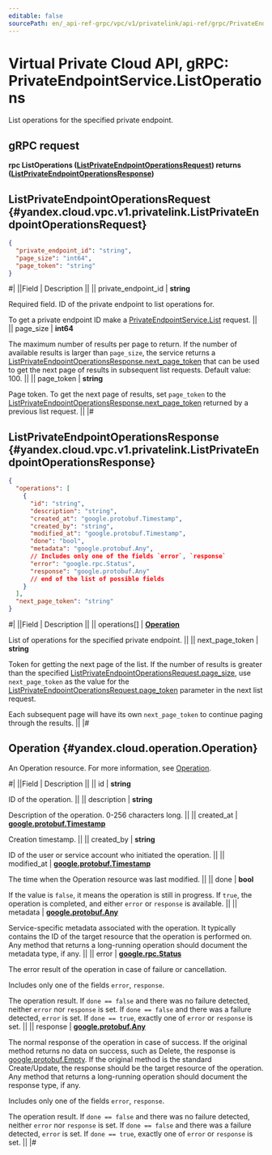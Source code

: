 ```yaml
---
editable: false
sourcePath: en/_api-ref-grpc/vpc/v1/privatelink/api-ref/grpc/PrivateEndpoint/listOperations.md
---
```


# Virtual Private Cloud API, gRPC: PrivateEndpointService.ListOperations

List operations for the specified private endpoint.

## gRPC request

**rpc ListOperations ([ListPrivateEndpointOperationsRequest](#yandex.cloud.vpc.v1.privatelink.ListPrivateEndpointOperationsRequest)) returns ([ListPrivateEndpointOperationsResponse](#yandex.cloud.vpc.v1.privatelink.ListPrivateEndpointOperationsResponse))**

## ListPrivateEndpointOperationsRequest {#yandex.cloud.vpc.v1.privatelink.ListPrivateEndpointOperationsRequest}

```json
{
  "private_endpoint_id": "string",
  "page_size": "int64",
  "page_token": "string"
}
```

#|
||Field | Description ||
|| private_endpoint_id | **string**

Required field. ID of the private endpoint to list operations for.

To get a private endpoint ID make a [PrivateEndpointService.List](/docs/vpc/privatelink/api-ref/grpc/PrivateEndpoint/list#List) request. ||
|| page_size | **int64**

The maximum number of results per page to return. If the number of
available results is larger than `page_size`, the service returns a
[ListPrivateEndpointOperationsResponse.next_page_token](#yandex.cloud.vpc.v1.privatelink.ListPrivateEndpointOperationsResponse) that can be used to
get the next page of results in subsequent list requests. Default value:
100. ||
|| page_token | **string**

Page token. To get the next page of results, set `page_token` to the
[ListPrivateEndpointOperationsResponse.next_page_token](#yandex.cloud.vpc.v1.privatelink.ListPrivateEndpointOperationsResponse) returned by a
previous list request. ||
|#

## ListPrivateEndpointOperationsResponse {#yandex.cloud.vpc.v1.privatelink.ListPrivateEndpointOperationsResponse}

```json
{
  "operations": [
    {
      "id": "string",
      "description": "string",
      "created_at": "google.protobuf.Timestamp",
      "created_by": "string",
      "modified_at": "google.protobuf.Timestamp",
      "done": "bool",
      "metadata": "google.protobuf.Any",
      // Includes only one of the fields `error`, `response`
      "error": "google.rpc.Status",
      "response": "google.protobuf.Any"
      // end of the list of possible fields
    }
  ],
  "next_page_token": "string"
}
```

#|
||Field | Description ||
|| operations[] | **[Operation](#yandex.cloud.operation.Operation)**

List of operations for the specified private endpoint. ||
|| next_page_token | **string**

Token for getting the next page of the list. If the number of results is
greater than the specified
[ListPrivateEndpointOperationsRequest.page_size](#yandex.cloud.vpc.v1.privatelink.ListPrivateEndpointOperationsRequest), use `next_page_token` as
the value for the [ListPrivateEndpointOperationsRequest.page_token](#yandex.cloud.vpc.v1.privatelink.ListPrivateEndpointOperationsRequest)
parameter in the next list request.

Each subsequent page will have its own `next_page_token` to continue paging
through the results. ||
|#

## Operation {#yandex.cloud.operation.Operation}

An Operation resource. For more information, see [Operation](/docs/api-design-guide/concepts/operation).

#|
||Field | Description ||
|| id | **string**

ID of the operation. ||
|| description | **string**

Description of the operation. 0-256 characters long. ||
|| created_at | **[google.protobuf.Timestamp](https://developers.google.com/protocol-buffers/docs/reference/google.protobuf#timestamp)**

Creation timestamp. ||
|| created_by | **string**

ID of the user or service account who initiated the operation. ||
|| modified_at | **[google.protobuf.Timestamp](https://developers.google.com/protocol-buffers/docs/reference/google.protobuf#timestamp)**

The time when the Operation resource was last modified. ||
|| done | **bool**

If the value is `false`, it means the operation is still in progress.
If `true`, the operation is completed, and either `error` or `response` is available. ||
|| metadata | **[google.protobuf.Any](https://developers.google.com/protocol-buffers/docs/proto3#any)**

Service-specific metadata associated with the operation.
It typically contains the ID of the target resource that the operation is performed on.
Any method that returns a long-running operation should document the metadata type, if any. ||
|| error | **[google.rpc.Status](https://cloud.google.com/tasks/docs/reference/rpc/google.rpc#status)**

The error result of the operation in case of failure or cancellation.

Includes only one of the fields `error`, `response`.

The operation result.
If `done == false` and there was no failure detected, neither `error` nor `response` is set.
If `done == false` and there was a failure detected, `error` is set.
If `done == true`, exactly one of `error` or `response` is set. ||
|| response | **[google.protobuf.Any](https://developers.google.com/protocol-buffers/docs/proto3#any)**

The normal response of the operation in case of success.
If the original method returns no data on success, such as Delete,
the response is [google.protobuf.Empty](https://developers.google.com/protocol-buffers/docs/reference/google.protobuf#google.protobuf.Empty).
If the original method is the standard Create/Update,
the response should be the target resource of the operation.
Any method that returns a long-running operation should document the response type, if any.

Includes only one of the fields `error`, `response`.

The operation result.
If `done == false` and there was no failure detected, neither `error` nor `response` is set.
If `done == false` and there was a failure detected, `error` is set.
If `done == true`, exactly one of `error` or `response` is set. ||
|#
